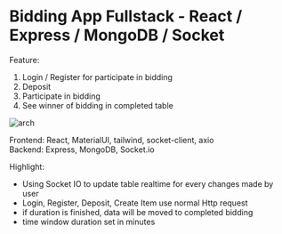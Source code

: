 # Bidding App Fullstack - React / Express / MongoDB / Socket


Feature:
1. Login / Register for participate in bidding
2. Deposit 
3. Participate in bidding
4. See winner of bidding in completed table 

![arch](https://github.com/calvintorsaGit/jitera_asignment/assets/42115427/7b067829-559b-4275-8c2b-c1c1eb42f295)

Frontend: React, MaterialUI, tailwind, socket-client, axio
<br> Backend: Express, MongoDB, Socket.io

Highlight:
- Using Socket IO to update table realtime for every changes made by user
- Login, Register, Deposit, Create Item use normal Http request
- if duration is finished, data will be moved to completed bidding
- time window duration set in minutes

